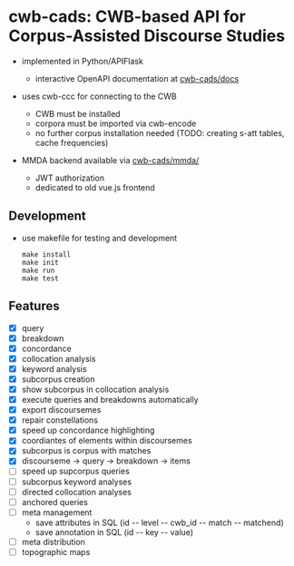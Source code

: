 # cwb-cads: CWB-based API for Corpus-Assisted Discourse Studies 

- implemented in Python/APIFlask
  + interactive OpenAPI documentation at [cwb-cads/docs](https://corpora.linguistik.uni-erlangen.de/cwb-cads/docs)

- uses cwb-ccc for connecting to the CWB
  + CWB must be installed
  + corpora must be imported via cwb-encode
  + no further corpus installation needed (TODO: creating s-att tables, cache frequencies)

- MMDA backend available via [cwb-cads/mmda/](https://corpora.linguistik.uni-erlangen.de/cwb-cads/mmda/)
  + JWT authorization
  + dedicated to old vue.js frontend

## Development

- use makefile for testing and development
  ```
  make install
  make init
  make run
  make test
  ```

## Features

- [x] query
- [x] breakdown
- [x] concordance
- [x] collocation analysis
- [x] keyword analysis
- [x] subcorpus creation
- [x] show subcorpus in collocation analysis
- [x] execute queries and breakdowns automatically
- [x] export discoursemes
- [x] repair constellations
- [x] speed up concordance highlighting
- [x] coordiantes of elements within discoursemes
- [x] subcorpus is corpus with matches
- [x] discourseme → query → breakdown → items
- [ ] speed up supcorpus queries
- [ ] subcorpus keyword analyses
- [ ] directed collocation analyses
- [ ] anchored queries
- [ ] meta management
  - save attributes in SQL (id -- level -- cwb_id -- match -- matchend)
  - save annotation in SQL (id -- key -- value)
- [ ] meta distribution
- [ ] topographic maps
